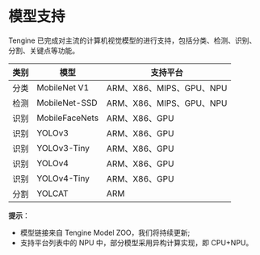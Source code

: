 # 模型支持

Tengine 已完成对主流的计算机视觉模型的进行支持，包括分类、检测、识别、分割、关键点等功能。

| 类别 | 模型           | 支持平台                 |
| ---- | -------------- | ------------------------ |
| 分类 | MobileNet V1   | ARM、X86、MIPS、GPU、NPU |
| 检测 | MobileNet-SSD  | ARM、X86、MIPS、GPU、NPU |
| 识别 | MobileFaceNets | ARM、X86、GPU            |
| 识别 | YOLOv3         | ARM、X86、GPU            |
| 识别 | YOLOv3-Tiny    | ARM、X86、GPU            |
| 识别 | YOLOv4         | ARM、X86、GPU            |
| 识别 | YOLOv4-Tiny    | ARM、X86、GPU            |
| 分割 | YOLCAT         | ARM                      |

**提示**：
- 模型链接来自 Tengine Model ZOO，我们将持续更新;
- 支持平台列表中的 NPU 中，部分模型采用异构计算实现，即 CPU+NPU。
